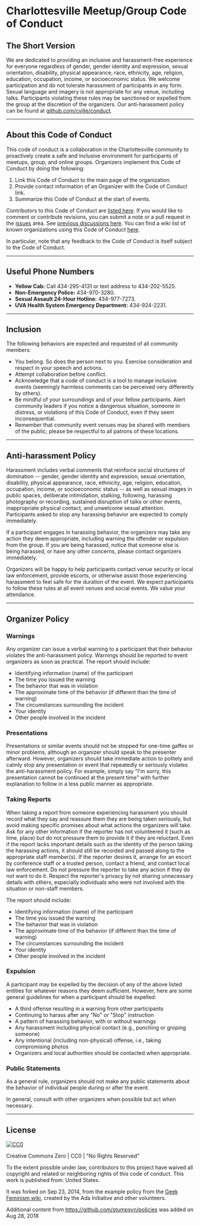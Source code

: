 # Charlottesville Meetup/Group Code of Conduct

## The Short Version

We are dedicated to providing an inclusive and harassment-free experience for everyone regardless of gender, gender identity and expression, sexual orientation, disability, physical appearance, race, ethnicity, age, religion, education, occupation, income, or socioeconomic status. We welcome participation and do not tolerate harassment of participants in any form. Sexual language and imagery is not appropriate for any venue, including talks. Participants violating these rules may be sanctioned or expelled from the group at the discretion of the organizers. Our anti-harassment policy can be found at [github.com/cville/conduct](https://github.com/cville/conduct).

---

## About this Code of Conduct

This code of conduct is a collaboration in the Charlottesville community to proactively create a safe and inclusive environment for participants of meetups, group, and online groups. Organizers implement this Code of Conduct by doing the following:

1. Link this Code of Conduct to the main page of the organization.
2. Provide contact information of an Organizer with the Code of Conduct link.
3. Summarize this Code of Conduct at the start of events.

Contributors to this Code of Conduct are [listed here](https://github.com/cville/conduct/graphs/contributors). If you would like to comment or contribute revisions, you can submit a note or a pull request in the [issues](https://github.com/cville/conduct/issues) area. See [previous discussions here](https://github.com/cville/conduct/issues?q=). You can find a wiki list of known organizations using this Code of Conduct [here](https://github.com/cville/conduct/wiki/Organizations-using-this-code-of-conduct).

In particular, note that any feedback to the Code of Conduct is itself subject to the Code of Conduct.

---

## Useful Phone Numbers

* **Yellow Cab:** Call 434-295-4131 or text address to 434-202-5525.
* **Non-Emergency Police:** 434-970-3280.
* **Sexual Assault 24-Hour Hotline:** 434-977-7273.
* **UVA Health System Emergency Department:** 434-924-2231.

---

## Inclusion

The following behaviors are expected and requested of all community members:

* You belong. So does the person next to you. Exercise consideration and respect in your speech and actions.
* Attempt collaboration before conflict.
* Acknowledge that a code of conduct is a tool to manage inclusive events (seemingly harmless comments can be perceived very differently by others).
* Be mindful of your surroundings and of your fellow participants. Alert community leaders if you notice a dangerous situation, someone in distress, or violations of this Code of Conduct, even if they seem inconsequential.
* Remember that community event venues may be shared with members of the public; please be respectful to all patrons of these locations.

---

## Anti-harassment Policy

Harassment includes verbal comments that reinforce social structures of domination -- gender, gender identity and expression, sexual orientation, disability, physical appearance, race, ethnicity, age, religion, education, occupation, income, or socioeconomic status -- as well as sexual images in public spaces, deliberate intimidation, stalking, following, harassing photography or recording, sustained disruption of talks or other events, inappropriate physical contact, and unwelcome sexual attention. Participants asked to stop any harassing behavior are expected to comply immediately.

If a participant engages in harassing behavior, the organizers may take any action they deem appropriate, including warning the offender or expulsion from the group. If you are being harassed, notice that someone else is being harassed, or have any other concerns, please contact organizers immediately.

Organizers will be happy to help participants contact venue security or local law enforcement, provide escorts, or otherwise assist those experiencing harassment to feel safe for the duration of the event. We expect participants to follow these rules at all event venues and social events. We value your attendance.

---

## Organizer Policy

### Warnings

Any organizer can issue a verbal warning to a participant that their behavior violates the anti-harassment policy. Warnings should be reported to event organizers as soon as practical. The report should include:

* Identifying information (name) of the participant
* The time you issued the warning
* The behavior that was in violation
* The approximate time of the behavior (if different than the time of warning)
* The circumstances surrounding the incident
* Your identity
* Other people involved in the incident

### Presentations

Presentations or similar events should not be stopped for one-time gaffes or minor problems, although an organizer should speak to the presenter afterward. However, organizers should take immediate action to politely and calmly stop any presentation or event that repeatedly or seriously violates the anti-harassment policy. For example, simply say "I'm sorry, this presentation cannot be continued at the present time" with further explanation to follow in a less public manner as appropriate.

### Taking Reports

When taking a report from someone experiencing harassment you should record what they say and reassure them they are being taken seriously, but avoid making specific promises about what actions the organizers will take. Ask for any other information if the reporter has not volunteered it (such as time, place) but do not pressure them to provide it if they are reluctant. Even if the report lacks important details such as the identity of the person taking the harassing actions, it should still be recorded and passed along to the appropriate staff member(s). If the reporter desires it, arrange for an escort by conference staff or a trusted person, contact a friend, and contact local law enforcement. Do not pressure the reporter to take any action if they do not want to do it. Respect the reporter's privacy by not sharing unnecessary details with others, especially individuals who were not involved with the situation or non-staff members.

The report should include:

* Identifying information (name) of the participant
* The time you issued the warning
* The behavior that was in violation
* The approximate time of the behavior (if different than the time of warning)
* The circumstances surrounding the incident
* Your identity
* Other people involved in the incident

### Expulsion

A participant may be expelled by the decision of any of the above listed entities for whatever reasons they deem sufficient. However, here are some general guidelines for when a participant should be expelled:

* A third offense resulting in a warning from other participants
* Continuing to harass after any "No" or "Stop" instruction
* A pattern of harassing behavior, with or without warnings
* Any harassment including physical contact (e.g., punching or groping someone)
* Any intentional (including non-physical) offense, i.e., taking compromising photos
* Organizers and local authorities should be contacted when appropriate.

### Public Statements

As a general rule, organizers should not make any public statements about the behavior of individual people during or after the event.

In general, consult with other organizers when possible but act when necessary.

---

## License

[![CC0][badge]](http://creativecommons.org/publicdomain/zero/1.0/)

Creative Commons Zero | CC0 | "No Rights Reserved"

To the extent possible under law, contributors to this project have waived all copyright and related or neighboring rights of this code of conduct. This work is published from: United States.

It was forked on Sep 23, 2014, from the example policy from the [Geek Feminism wiki](http://geekfeminism.wikia.com/wiki/Conference_anti-harassment_policy), created by the Ada Initiative and other volunteers.

Additional content from https://github.com/stumpsyn/policies was added on Aug 28, 2018

[badge]: https://licensebuttons.net/p/zero/1.0/88x31.png
